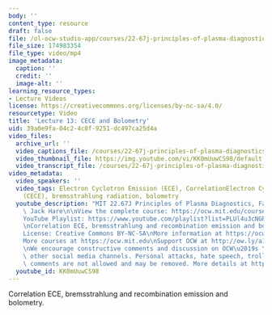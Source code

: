 ```yaml
---
body: ''
content_type: resource
draft: false
file: /ol-ocw-studio-app/courses/22-67j-principles-of-plasma-diagnostics-fall-2023/ocw_2267_lecture13_cece_and_bolometry_360p_16_9.mp4
file_size: 174983354
file_type: video/mp4
image_metadata:
  caption: ''
  credit: ''
  image-alt: ''
learning_resource_types:
- Lecture Videos
license: https://creativecommons.org/licenses/by-nc-sa/4.0/
resourcetype: Video
title: 'Lecture 13: CECE and Bolometry'
uid: 39a0e9fa-04c2-4c8f-9251-dc497ca25d4a
video_files:
  archive_url: ''
  video_captions_file: /courses/22-67j-principles-of-plasma-diagnostics-fall-2023/1Fs0BdgIKE0wwptY1NMMqroWCzqYtWbO2_transcript.webvtt
  video_thumbnail_file: https://img.youtube.com/vi/KK0mUuwCS98/default.jpg
  video_transcript_file: /courses/22-67j-principles-of-plasma-diagnostics-fall-2023/1Fs0BdgIKE0wwptY1NMMqroWCzqYtWbO2_transcript.pdf
video_metadata:
  video_speakers: ''
  video_tags: Electron Cyclotron Emission (ECE), CorrelationElectron Cyclotron Emission
    (CECE), bremsstrahlung radiation, bolometry
  youtube_description: "MIT 22.67J Principles of Plasma Diagnostics, Fall 2023\nInstructor:\
    \ Jack Hare\n\nView the complete course: https://ocw.mit.edu/courses/22-67j-principles-of-plasma-diagnostics-fall-2023/\n\
    YouTube Playlist: https://www.youtube.com/playlist?list=PLUl4u3cNGP61wK-NwYKZMuABl_eHBmhu4\n\
    \nCorrelation ECE, bremsstrahlung and recombination emission and bolometry.\n\n\
    License: Creative Commons BY-NC-SA\nMore information at https://ocw.mit.edu/terms\n\
    More courses at https://ocw.mit.edu\nSupport OCW at http://ow.ly/a1If50zVRlQ\n\
    \nWe encourage constructive comments and discussion on OCW\u2019s YouTube and\
    \ other social media channels. Personal attacks, hate speech, trolling, and inappropriate\
    \ comments are not allowed and may be removed. More details at https://ocw.mit.edu/comments.\n"
  youtube_id: KK0mUuwCS98
---
```

Correlation ECE, bremsstrahlung and recombination emission and bolometry.